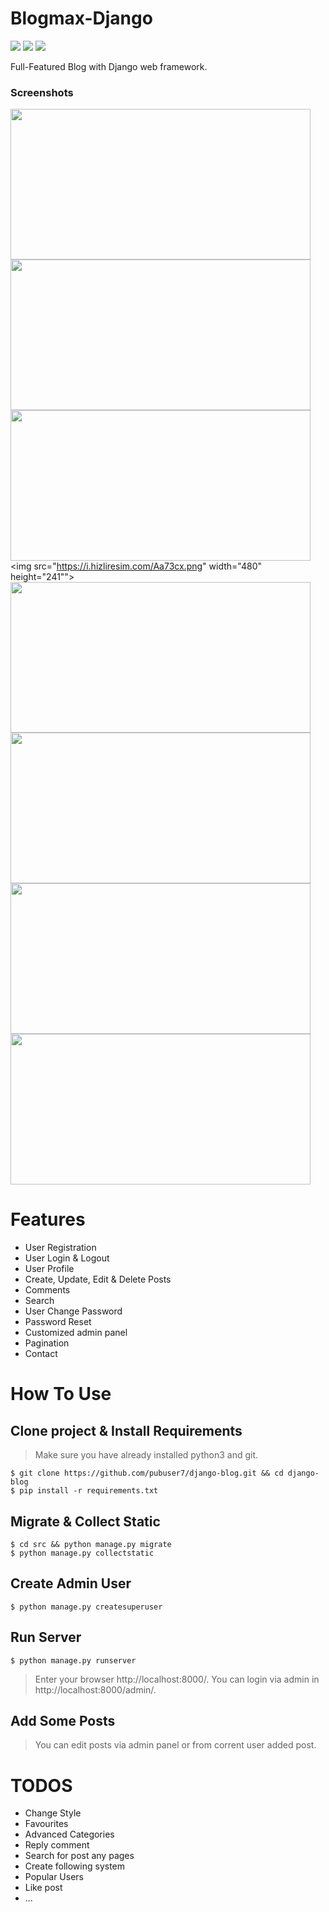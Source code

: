 # Blogmax-Django
[![](https://img.shields.io/pypi/pyversions/Django.svg)](https://python.org/downloads/)
[![](https://img.shields.io/badge/django-2.0%20%7C%202.1%20%7C%202.2-success.svg)](https://djangoproject.com/)
[![](https://img.shields.io/apm/l/vim-mode.svg)](https://choosealicense.com/licenses/mit/)

Full-Featured Blog with Django web framework. 

### Screenshots
<img src="https://i.hizliresim.com/3tggkY.png" width="480" height="241"> <img src="https://i.hizliresim.com/aeEe38.png" width="480" height="241"> <img src="https://i.hizliresim.com/ScjgdY.png" width="480" height="241"> <img src="https://i.hizliresim.com/Aa73cx.png" width="480" height="241""> <img src="https://i.hizliresim.com/ygjwfh.png" width="480" height="241"> <img src="https://i.hizliresim.com/7Th7sE.png" width="480" height="241"> <img src="https://i.hizliresim.com/r5oFxc.png" width="480" height="241"> <img src="https://i.hizliresim.com/my0eDT.png" width="480" height="241">

Features 
=
- User Registration
- User Login & Logout
- User Profile
- Create, Update, Edit & Delete Posts
- Comments
- Search
- User Change Password
- Password Reset
- Customized admin panel
- Pagination
- Contact

How To Use
=
## Clone project & Install Requirements
> Make sure you have already installed python3 and git.
```
$ git clone https://github.com/pubuser7/django-blog.git && cd django-blog
$ pip install -r requirements.txt
```
## Migrate & Collect Static
```
$ cd src && python manage.py migrate
$ python manage.py collectstatic
```
## Create Admin User
```
$ python manage.py createsuperuser
```
## Run Server
```
$ python manage.py runserver
```
> Enter your browser http://localhost:8000/. You can login via admin in http://localhost:8000/admin/.

## Add Some Posts
> You can edit posts via admin panel or from corrent user added post.

TODOS
=
- Change Style
- Favourites
- Advanced Categories
- Reply comment
- Search for post any pages
- Create following system
- Popular Users
- Like post
- ...
